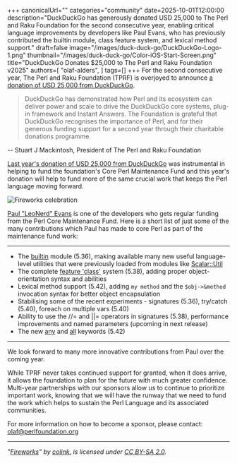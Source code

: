 +++
canonicalUrl=""
categories="community"
date=2025-10-01T12:00:00
description="DuckDuckGo has generously donated USD 25,000 to The Perl and Raku Foundation for the second consecutive year, enabling critical language improvements by developers like Paul Evans, who has previously contributed the builtin module, class feature system, and lexical method support."
draft=false
image="/images/duck-duck-go/DuckDuckGo-Logo-1.png"
thumbnail="/images/duck-duck-go/Color-iOS-Start-Screen.png"
title="DuckDuckGo Donates $25,000 to The Perl and Raku Foundation v2025"
authors=[
  "olaf-alders",
]
tags=[]
+++
For the second consecutive year, The Perl and Raku Foundation (TPRF) is
overjoyed to announce [a donation of USD 25,000 from
DuckDuckGo](https://spreadprivacy.com/2025-duckduckgo-charitable-donations/).

> DuckDuckGo has demonstrated how Perl and its ecosystem can deliver power and
> scale to drive the DuckDuckGo core systems, plug-in framework and Instant
> Answers. The Foundation is grateful that DuckDuckGo recognises the importance
> of Perl, and for their generous funding support for a second year through
> their charitable donations programme.

-- Stuart J Mackintosh, President of The Perl and Raku Foundation

[Last year's donation of USD 25,000 from
DuckDuckGo](/article/duckduckgo-donates-25-000-to-the-perl-and-raku-foundation/)
was instrumental in helping to fund the foundation's Core Perl Maintenance Fund
and this year's donation will help to fund more of the same crucial work that
keeps the Perl language moving forward.

![Fireworks celebration](/images/duck-duck-go/fireworks.jpg)

[Paul "LeoNerd" Evans](https://metacpan.org/author/PEVANS) is one of the
developers who gets regular funding from the Perl Core Maintenance Fund. Here
is a short list of just some of the many contributions which Paul has made to
core Perl as part of the maintenance fund work:

---

* The [builtin](https://perldoc.perl.org/builtin) module (5.36), making
  available many new useful language-level utilities that were previously
  loaded from modules like [Scalar::Util](https://metacpan.org/pod/Scalar::Util)
* The complete [feature
   'class'](https://perldoc.perl.org/feature#The-'class'-feature) system
   (5.38), adding proper object-orientation syntax and abilities
* Lexical method support (5.42), adding `my method` and
   the `$obj->&method` invocation syntax for better object encapsulation
* Stabilising some of the recent experiments - signatures (5.36),
   try/catch (5.40), foreach on multiple vars (5.40)
* Ability to use the //= and ||= operators in signatures (5.38),
   performance improvements and named parameters (upcoming in next
   release)
* The new [any](https://perldoc.perl.org/functions/any) and
   [all](https://perldoc.perl.org/functions/all) keywords (5.42)

---

We look forward to many more innovative contributions from Paul over the coming
year.

While TPRF never takes continued support for granted, when it does arrive, it
allows the foundation to plan for the future with much greater confidence.
Multi-year partnerships with our sponsors allow us to continue to prioritize
important work, knowing that we will have the runway that we need to fund the
work which helps to sustain the Perl Language and its associated communities.

For more information on how to become a sponsor, please contact:
<olaf@perlfoundation.org>

---

*"[Fireworks](https://www.flickr.com/photos/67458569@N00/7722577066)" by [colink.](https://www.flickr.com/photos/67458569@N00) is licensed under [CC BY-SA 2.0](https://creativecommons.org/licenses/by-sa/2.0/?ref=openverse).*
